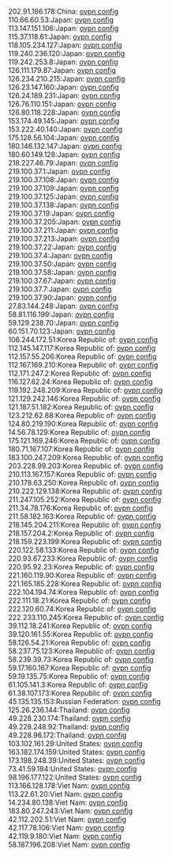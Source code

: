 202.91.186.178:China: [ovpn config](vpn/202_91_186_178.ovpn)  
110.66.60.53:Japan: [ovpn config](vpn/110_66_60_53.ovpn)  
113.147.151.106:Japan: [ovpn config](vpn/113_147_151_106.ovpn)  
115.37.118.61:Japan: [ovpn config](vpn/115_37_118_61.ovpn)  
118.105.234.127:Japan: [ovpn config](vpn/118_105_234_127.ovpn)  
119.240.236.120:Japan: [ovpn config](vpn/119_240_236_120.ovpn)  
119.242.253.8:Japan: [ovpn config](vpn/119_242_253_8.ovpn)  
126.111.179.87:Japan: [ovpn config](vpn/126_111_179_87.ovpn)  
126.234.210.215:Japan: [ovpn config](vpn/126_234_210_215.ovpn)  
126.23.147.160:Japan: [ovpn config](vpn/126_23_147_160.ovpn)  
126.24.189.231:Japan: [ovpn config](vpn/126_24_189_231.ovpn)  
126.76.110.151:Japan: [ovpn config](vpn/126_76_110_151.ovpn)  
126.80.118.228:Japan: [ovpn config](vpn/126_80_118_228.ovpn)  
153.174.49.145:Japan: [ovpn config](vpn/153_174_49_145.ovpn)  
153.222.40.140:Japan: [ovpn config](vpn/153_222_40_140.ovpn)  
175.128.56.104:Japan: [ovpn config](vpn/175_128_56_104.ovpn)  
180.146.132.147:Japan: [ovpn config](vpn/180_146_132_147.ovpn)  
180.60.149.128:Japan: [ovpn config](vpn/180_60_149_128.ovpn)  
218.227.46.79:Japan: [ovpn config](vpn/218_227_46_79.ovpn)  
219.100.37.1:Japan: [ovpn config](vpn/219_100_37_1.ovpn)  
219.100.37.108:Japan: [ovpn config](vpn/219_100_37_108.ovpn)  
219.100.37.109:Japan: [ovpn config](vpn/219_100_37_109.ovpn)  
219.100.37.125:Japan: [ovpn config](vpn/219_100_37_125.ovpn)  
219.100.37.138:Japan: [ovpn config](vpn/219_100_37_138.ovpn)  
219.100.37.19:Japan: [ovpn config](vpn/219_100_37_19.ovpn)  
219.100.37.205:Japan: [ovpn config](vpn/219_100_37_205.ovpn)  
219.100.37.211:Japan: [ovpn config](vpn/219_100_37_211.ovpn)  
219.100.37.213:Japan: [ovpn config](vpn/219_100_37_213.ovpn)  
219.100.37.22:Japan: [ovpn config](vpn/219_100_37_22.ovpn)  
219.100.37.4:Japan: [ovpn config](vpn/219_100_37_4.ovpn)  
219.100.37.50:Japan: [ovpn config](vpn/219_100_37_50.ovpn)  
219.100.37.58:Japan: [ovpn config](vpn/219_100_37_58.ovpn)  
219.100.37.67:Japan: [ovpn config](vpn/219_100_37_67.ovpn)  
219.100.37.7:Japan: [ovpn config](vpn/219_100_37_7.ovpn)  
219.100.37.90:Japan: [ovpn config](vpn/219_100_37_90.ovpn)  
27.83.144.248:Japan: [ovpn config](vpn/27_83_144_248.ovpn)  
58.81.116.199:Japan: [ovpn config](vpn/58_81_116_199.ovpn)  
59.129.238.70:Japan: [ovpn config](vpn/59_129_238_70.ovpn)  
60.151.70.123:Japan: [ovpn config](vpn/60_151_70_123.ovpn)  
106.244.172.51:Korea Republic of: [ovpn config](vpn/106_244_172_51.ovpn)  
112.145.147.117:Korea Republic of: [ovpn config](vpn/112_145_147_117.ovpn)  
112.157.55.206:Korea Republic of: [ovpn config](vpn/112_157_55_206.ovpn)  
112.167.169.210:Korea Republic of: [ovpn config](vpn/112_167_169_210.ovpn)  
112.171.247.2:Korea Republic of: [ovpn config](vpn/112_171_247_2.ovpn)  
116.127.62.24:Korea Republic of: [ovpn config](vpn/116_127_62_24.ovpn)  
119.192.248.209:Korea Republic of: [ovpn config](vpn/119_192_248_209.ovpn)  
121.129.242.146:Korea Republic of: [ovpn config](vpn/121_129_242_146.ovpn)  
121.187.51.182:Korea Republic of: [ovpn config](vpn/121_187_51_182.ovpn)  
123.212.62.88:Korea Republic of: [ovpn config](vpn/123_212_62_88.ovpn)  
124.80.219.190:Korea Republic of: [ovpn config](vpn/124_80_219_190.ovpn)  
14.56.78.129:Korea Republic of: [ovpn config](vpn/14_56_78_129.ovpn)  
175.121.169.246:Korea Republic of: [ovpn config](vpn/175_121_169_246.ovpn)  
180.71.167.107:Korea Republic of: [ovpn config](vpn/180_71_167_107.ovpn)  
183.100.247.209:Korea Republic of: [ovpn config](vpn/183_100_247_209.ovpn)  
203.228.99.203:Korea Republic of: [ovpn config](vpn/203_228_99_203.ovpn)  
210.113.167.157:Korea Republic of: [ovpn config](vpn/210_113_167_157.ovpn)  
210.178.63.250:Korea Republic of: [ovpn config](vpn/210_178_63_250.ovpn)  
210.222.129.138:Korea Republic of: [ovpn config](vpn/210_222_129_138.ovpn)  
211.247.105.252:Korea Republic of: [ovpn config](vpn/211_247_105_252.ovpn)  
211.34.78.176:Korea Republic of: [ovpn config](vpn/211_34_78_176.ovpn)  
211.58.182.163:Korea Republic of: [ovpn config](vpn/211_58_182_163.ovpn)  
218.145.204.211:Korea Republic of: [ovpn config](vpn/218_145_204_211.ovpn)  
218.157.204.2:Korea Republic of: [ovpn config](vpn/218_157_204_2.ovpn)  
218.159.223.199:Korea Republic of: [ovpn config](vpn/218_159_223_199.ovpn)  
220.122.58.133:Korea Republic of: [ovpn config](vpn/220_122_58_133.ovpn)  
220.93.67.233:Korea Republic of: [ovpn config](vpn/220_93_67_233.ovpn)  
220.95.92.23:Korea Republic of: [ovpn config](vpn/220_95_92_23.ovpn)  
221.160.119.90:Korea Republic of: [ovpn config](vpn/221_160_119_90.ovpn)  
221.165.185.228:Korea Republic of: [ovpn config](vpn/221_165_185_228.ovpn)  
222.104.194.74:Korea Republic of: [ovpn config](vpn/222_104_194_74.ovpn)  
222.111.18.21:Korea Republic of: [ovpn config](vpn/222_111_18_21.ovpn)  
222.120.60.74:Korea Republic of: [ovpn config](vpn/222_120_60_74.ovpn)  
222.233.110.245:Korea Republic of: [ovpn config](vpn/222_233_110_245.ovpn)  
39.112.18.241:Korea Republic of: [ovpn config](vpn/39_112_18_241.ovpn)  
39.120.161.55:Korea Republic of: [ovpn config](vpn/39_120_161_55.ovpn)  
58.126.54.21:Korea Republic of: [ovpn config](vpn/58_126_54_21.ovpn)  
58.237.75.123:Korea Republic of: [ovpn config](vpn/58_237_75_123.ovpn)  
58.239.39.73:Korea Republic of: [ovpn config](vpn/58_239_39_73.ovpn)  
59.17.160.167:Korea Republic of: [ovpn config](vpn/59_17_160_167.ovpn)  
59.19.135.75:Korea Republic of: [ovpn config](vpn/59_19_135_75.ovpn)  
61.105.141.3:Korea Republic of: [ovpn config](vpn/61_105_141_3.ovpn)  
61.38.107.173:Korea Republic of: [ovpn config](vpn/61_38_107_173.ovpn)  
45.135.135.153:Russian Federation: [ovpn config](vpn/45_135_135_153.ovpn)  
125.26.236.144:Thailand: [ovpn config](vpn/125_26_236_144.ovpn)  
49.228.230.174:Thailand: [ovpn config](vpn/49_228_230_174.ovpn)  
49.228.248.92:Thailand: [ovpn config](vpn/49_228_248_92.ovpn)  
49.228.96.172:Thailand: [ovpn config](vpn/49_228_96_172.ovpn)  
103.102.161.29:United States: [ovpn config](vpn/103_102_161_29.ovpn)  
163.182.174.159:United States: [ovpn config](vpn/163_182_174_159.ovpn)  
173.198.248.39:United States: [ovpn config](vpn/173_198_248_39.ovpn)  
73.41.59.184:United States: [ovpn config](vpn/73_41_59_184.ovpn)  
98.196.177.122:United States: [ovpn config](vpn/98_196_177_122.ovpn)  
113.166.128.178:Viet Nam: [ovpn config](vpn/113_166_128_178.ovpn)  
113.22.61.20:Viet Nam: [ovpn config](vpn/113_22_61_20.ovpn)  
14.234.80.138:Viet Nam: [ovpn config](vpn/14_234_80_138.ovpn)  
183.80.247.243:Viet Nam: [ovpn config](vpn/183_80_247_243.ovpn)  
42.112.202.51:Viet Nam: [ovpn config](vpn/42_112_202_51.ovpn)  
42.117.78.106:Viet Nam: [ovpn config](vpn/42_117_78_106.ovpn)  
42.119.9.180:Viet Nam: [ovpn config](vpn/42_119_9_180.ovpn)  
58.187.196.208:Viet Nam: [ovpn config](vpn/58_187_196_208.ovpn)  
